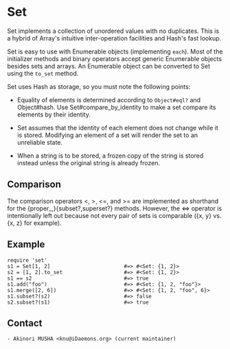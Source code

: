 # Set

Set implements a collection of unordered values with no duplicates. This is a
hybrid of Array's intuitive inter-operation facilities and Hash's fast lookup.

Set is easy to use with Enumerable objects (implementing `each`). Most of the
initializer methods and binary operators accept generic Enumerable objects
besides sets and arrays.  An Enumerable object can be converted to Set using
the `to_set` method.

Set uses Hash as storage, so you must note the following points:

*   Equality of elements is determined according to `Object#eql?` and
    Object#hash.  Use Set#compare_by_identity to make a set compare its
    elements by their identity.

*   Set assumes that the identity of each element does not change while it is
    stored.  Modifying an element of a set will render the set to an
    unreliable state.

*   When a string is to be stored, a frozen copy of the string is stored
    instead unless the original string is already frozen.


## Comparison

The comparison operators <, >, <=, and >= are implemented as shorthand for the
{proper_,}{subset?,superset?} methods.  However, the <=> operator is
intentionally left out because not every pair of sets is comparable ({x, y}
vs. {x, z} for example).

## Example

    require 'set'
    s1 = Set[1, 2]                        #=> #<Set: {1, 2}>
    s2 = [1, 2].to_set                    #=> #<Set: {1, 2}>
    s1 == s2                              #=> true
    s1.add("foo")                         #=> #<Set: {1, 2, "foo"}>
    s1.merge([2, 6])                      #=> #<Set: {1, 2, "foo", 6}>
    s1.subset?(s2)                        #=> false
    s2.subset?(s1)                        #=> true

## Contact

    - Akinori MUSHA <knu@iDaemons.org> (current maintainer)